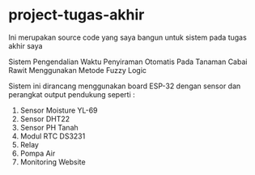 # project-tugas-akhir
Ini merupakan source code yang saya bangun untuk sistem pada tugas akhir saya

Sistem Pengendalian Waktu Penyiraman Otomatis Pada Tanaman Cabai Rawit Menggunakan Metode Fuzzy Logic

Sistem ini dirancang menggunakan board ESP-32 dengan sensor dan perangkat output pendukung seperti :
1. Sensor Moisture YL-69
2. Sensor DHT22
3. Sensor PH Tanah
4. Modul RTC DS3231
5. Relay
6. Pompa Air
7. Monitoring Website
